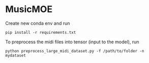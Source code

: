 # MusicMOE
Create new conda env and run

```pip install -r requirements.txt```

To preprocess the midi files into tensor (input to the model), run

```python preprocess_large_midi_dataset.py -f /path/to/folder -n mydataset```